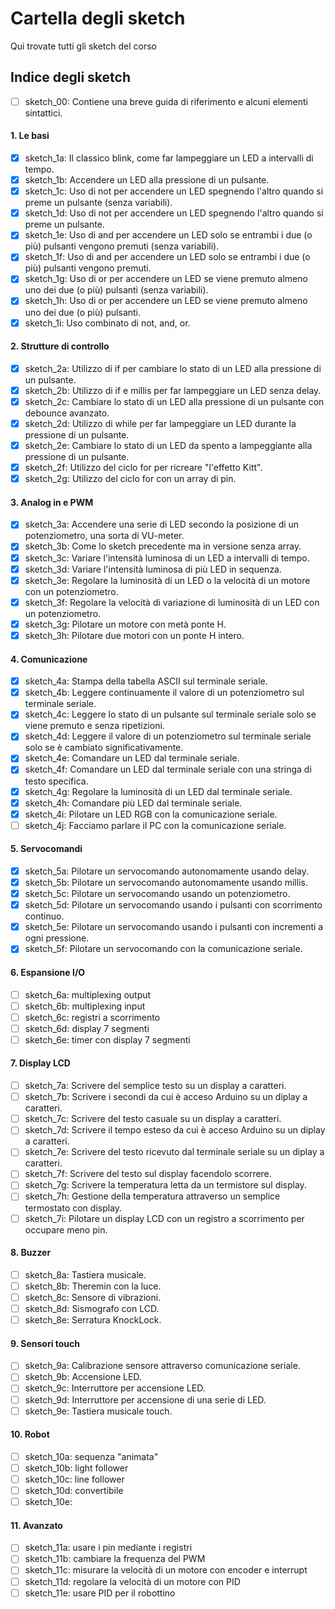 # Cartella degli sketch
Qui trovate tutti gli sketch del corso

## Indice degli sketch

- [ ] sketch_00: Contiene una breve guida di riferimento e alcuni elementi sintattici.

#### 1. Le basi
- [x] sketch_1a: Il classico blink, come far lampeggiare un LED a intervalli di tempo.
- [x] sketch_1b: Accendere un LED alla pressione di un pulsante.
- [x] sketch_1c: Uso di not per accendere un LED spegnendo l'altro quando si preme un pulsante (senza variabili).
- [x] sketch_1d: Uso di not per accendere un LED spegnendo l'altro quando si preme un pulsante.
- [x] sketch_1e: Uso di and per accendere un LED solo se entrambi i due (o più) pulsanti vengono premuti (senza variabili).
- [x] sketch_1f: Uso di and per accendere un LED solo se entrambi i due (o più) pulsanti vengono premuti.
- [x] sketch_1g: Uso di or per accendere un LED se viene premuto almeno uno dei due (o più) pulsanti (senza variabili).
- [x] sketch_1h: Uso di or per accendere un LED se viene premuto almeno uno dei due (o più) pulsanti.
- [x] sketch_1i: Uso combinato di not, and, or.

#### 2. Strutture di controllo
- [x] sketch_2a: Utilizzo di if per cambiare lo stato di un LED alla pressione di un pulsante.
- [x] sketch_2b: Utilizzo di if e millis per far lampeggiare un LED senza delay.
- [x] sketch_2c: Cambiare lo stato di un LED alla pressione di un pulsante con debounce avanzato.
- [x] sketch_2d: Utilizzo di while per far lampeggiare un LED durante la pressione di un pulsante.
- [x] sketch_2e: Cambiare lo stato di un LED da spento a lampeggiante alla pressione di un pulsante.
- [x] sketch_2f: Utilizzo del ciclo for per ricreare "l'effetto Kitt".
- [x] sketch_2g: Utilizzo del ciclo for con un array di pin.

#### 3. Analog in e PWM
- [x] sketch_3a: Accendere una serie di LED secondo la posizione di un potenziometro, una sorta di VU-meter.
- [x] sketch_3b: Come lo sketch precedente ma in versione senza array.
- [x] sketch_3c: Variare l'intensità luminosa di un LED a intervalli di tempo.
- [x] sketch_3d: Variare l'intensità luminosa di più LED in sequenza.
- [x] sketch_3e: Regolare la luminosità di un LED o la velocità di un motore con un potenziometro.
- [x] sketch_3f: Regolare la velocità di variazione di luminosità di un LED con un potenziometro.
- [x] sketch_3g: Pilotare un motore con metà ponte H.
- [x] sketch_3h: Pilotare due motori con un ponte H intero.

#### 4. Comunicazione
- [x] sketch_4a: Stampa della tabella ASCII sul terminale seriale.
- [x] sketch_4b: Leggere continuamente il valore di un potenziometro sul terminale seriale.
- [x] sketch_4c: Leggere lo stato di un pulsante sul terminale seriale solo se viene premuto e senza ripetizioni.
- [x] sketch_4d: Leggere il valore di un potenziometro sul terminale seriale solo se è cambiato significativamente.
- [x] sketch_4e: Comandare un LED dal terminale seriale.
- [x] sketch_4f: Comandare un LED dal terminale seriale con una stringa di testo specifica.
- [x] sketch_4g: Regolare la luminosità di un LED dal terminale seriale.
- [x] sketch_4h: Comandare più LED dal terminale seriale.
- [x] sketch_4i: Pilotare un LED RGB con la comunicazione seriale.
- [ ] sketch_4j: Facciamo parlare il PC con la comunicazione seriale.

#### 5. Servocomandi
- [x] sketch_5a: Pilotare un servocomando autonomamente usando delay.
- [x] sketch_5b: Pilotare un servocomando autonomamente usando millis.
- [x] sketch_5c: Pilotare un servocomando usando un potenziometro.
- [x] sketch_5d: Pilotare un servocomando usando i pulsanti con scorrimento continuo.
- [x] sketch_5e: Pilotare un servocomando usando i pulsanti con incrementi a ogni pressione.
- [x] sketch_5f: Pilotare un servocomando con la comunicazione seriale.

#### 6. Espansione I/O
- [ ] sketch_6a: multiplexing output
- [ ] sketch_6b: multiplexing input
- [ ] sketch_6c: registri a scorrimento
- [ ] sketch_6d: display 7 segmenti
- [ ] sketch_6e: timer con display 7 segmenti

#### 7. Display LCD
- [ ] sketch_7a: Scrivere del semplice testo su un display a caratteri.
- [ ] sketch_7b: Scrivere i secondi da cui è acceso Arduino su un diplay a caratteri.
- [ ] sketch_7c: Scrivere del testo casuale su un display a caratteri.
- [ ] sketch_7d: Scrivere il tempo esteso da cui è acceso Arduino su un diplay a caratteri.
- [ ] sketch_7e: Scrivere del testo ricevuto dal terminale seriale su un diplay a caratteri.
- [ ] sketch_7f: Scrivere del testo sul display facendolo scorrere.
- [ ] sketch_7g: Scrivere la temperatura letta da un termistore sul display.
- [ ] sketch_7h: Gestione della temperatura attraverso un semplice termostato con display.
- [ ] sketch_7i: Pilotare un display LCD con un registro a scorrimento per occupare meno pin.

#### 8. Buzzer
- [ ] sketch_8a: Tastiera musicale.
- [ ] sketch_8b: Theremin con la luce.
- [ ] sketch_8c: Sensore di vibrazioni.
- [ ] sketch_8d: Sismografo con LCD.
- [ ] sketch_8e: Serratura KnockLock.

#### 9. Sensori touch
- [ ] sketch_9a: Calibrazione sensore attraverso comunicazione seriale.
- [ ] sketch_9b: Accensione LED.
- [ ] sketch_9c: Interruttore per accensione LED.
- [ ] sketch_9d: Interruttore per accensione di una serie di LED.
- [ ] sketch_9e: Tastiera musicale touch.

#### 10. Robot
- [ ] sketch_10a: sequenza "animata"
- [ ] sketch_10b: light follower
- [ ] sketch_10c: line follower
- [ ] sketch_10d: convertibile
- [ ] sketch_10e: 

#### 11. Avanzato
- [ ] sketch_11a: usare i pin mediante i registri
- [ ] sketch_11b: cambiare la frequenza del PWM
- [ ] sketch_11c: misurare la velocità di un motore con encoder e interrupt
- [ ] sketch_11d: regolare la velocità di un motore con PID
- [ ] sketch_11e: usare PID per il robottino
